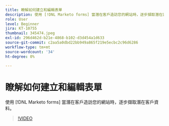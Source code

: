 ```yaml
---
title: 瞭解如何建立和編輯表單
description: 使用 [!DNL Marketo forms] 當潛在客戶造訪您的網站時，逐步擷取潛在客戶資料。
role: User
level: Beginner
jira: KT-10755
thumbnail: 345474.jpeg
exl-id: 296d462d-b21e-4868-b102-d3d454a1d633
source-git-commit: c2aa5a0dbd22bb949a865f219e5ecbc2c96d6286
workflow-type: tm+mt
source-wordcount: '34'
ht-degree: 0%

---
```


# 瞭解如何建立和編輯表單

使用 [!DNL Marketo forms] 當潛在客戶造訪您的網站時，逐步擷取潛在客戶資料。

>[!VIDEO](https://video.tv.adobe.com/v/345474/?quality=12&learn=on)
